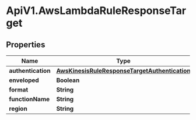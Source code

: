 # ApiV1.AwsLambdaRuleResponseTarget

## Properties

Name | Type | Description | Notes
------------ | ------------- | ------------- | -------------
**authentication** | [**AwsKinesisRuleResponseTargetAuthentication**](AwsKinesisRuleResponseTargetAuthentication.md) |  | 
**enveloped** | **Boolean** |  | [optional] 
**format** | **String** |  | [optional] 
**functionName** | **String** |  | 
**region** | **String** |  | 


